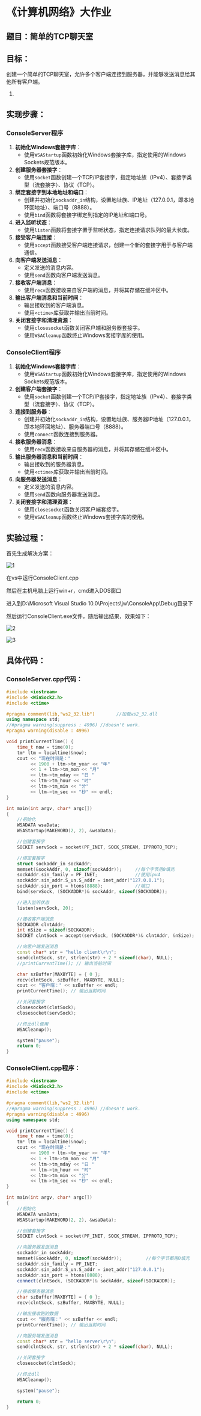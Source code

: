 # **《计算机网络》大作业**

## **题目：简单的TCP聊天室**

## **目标：**

创建一个简单的TCP聊天室，允许多个客户端连接到服务器，并能够发送消息给其他所有客户端。

1. 

## **实现步骤：**

### ConsoleServer程序

1. **初始化Windows套接字库**：
   - 使用`WSAStartup`函数初始化Windows套接字库，指定使用的Windows Sockets规范版本。
2. **创建服务器套接字**：
   - 使用`socket`函数创建一个TCP/IP套接字，指定地址族（IPv4）、套接字类型（流套接字）、协议（TCP）。
3. **绑定套接字到本地地址和端口**：
   - 创建并初始化`sockaddr_in`结构，设置地址族、IP地址（127.0.0.1，即本地环回地址）、端口号（8888）。
   - 使用`bind`函数将套接字绑定到指定的IP地址和端口号。
4. **进入监听状态**：
   - 使用`listen`函数将套接字置于监听状态，指定连接请求队列的最大长度。
5. **接受客户端连接**：
   - 使用`accept`函数接受客户端连接请求，创建一个新的套接字用于与客户端通信。
6. **向客户端发送消息**：
   - 定义发送的消息内容。
   - 使用`send`函数向客户端发送消息。
7. **接收客户端消息**：
   - 使用`recv`函数接收来自客户端的消息，并将其存储在缓冲区中。
8. **输出客户端消息和当前时间**：
   - 输出接收到的客户端消息。
   - 使用`<ctime>`库获取并输出当前时间。
9. **关闭套接字和清理资源**：
   - 使用`closesocket`函数关闭客户端和服务器套接字。
   - 使用`WSACleanup`函数终止Windows套接字库的使用。

### ConsoleClient程序

1. **初始化Windows套接字库**：
   - 使用`WSAStartup`函数初始化Windows套接字库，指定使用的Windows Sockets规范版本。
2. **创建客户端套接字**：
   - 使用`socket`函数创建一个TCP/IP套接字，指定地址族（IPv4）、套接字类型（流套接字）、协议（TCP）。
3. **连接到服务器**：
   - 创建并初始化`sockaddr_in`结构，设置地址族、服务器IP地址（127.0.0.1，即本地环回地址）、服务器端口号（8888）。
   - 使用`connect`函数连接到服务器。
4. **接收服务器消息**：
   - 使用`recv`函数接收来自服务器的消息，并将其存储在缓冲区中。
5. **输出服务器消息和当前时间**：
   - 输出接收到的服务器消息。
   - 使用`<ctime>`库获取并输出当前时间。
6. **向服务器发送消息**：
   - 定义发送的消息内容。
   - 使用`send`函数向服务器发送消息。
7. **关闭套接字和清理资源**：
   - 使用`closesocket`函数关闭客户端套接字。
   - 使用`WSACleanup`函数终止Windows套接字库的使用。

## 实验过程：

首先生成解决方案：

<img src="1.png" alt="1"  />

在vs中运行ConsoleClient.cpp

然后在主机电脑上运行win+r，cmd进入DOS窗口

进入到D:\Microsoft Visual Studio 10.0\Projects\jw\ConsoleApp\Debug目录下

然后运行ConsoleClient.exe文件，随后输出结果，效果如下：

![2](2.png)

![3](3.png)

## **具体代码：**

### ConsoleServer.cpp代码：

```c++
#include <iostream>
#include <WinSock2.h>
#include <ctime>

#pragma comment(lib,"ws2_32.lib")        //加载ws2_32.dll
using namespace std;
//#pragma warning(suppress : 4996) //doesn't work.
#pragma warning(disable : 4996)

void printCurrentTime() {
    time_t now = time(0);
    tm* ltm = localtime(&now);
    cout << "现在时间是："
         << 1900 + ltm->tm_year << "年"
         << 1 + ltm->tm_mon << "月"
         << ltm->tm_mday << "日 "
         << ltm->tm_hour << "时"
         << ltm->tm_min << "分"
         << ltm->tm_sec << "秒" << endl;
}

int main(int argv, char* argc[])
{
    //初始化
    WSADATA wsaData;
    WSAStartup(MAKEWORD(2, 2), &wsaData);

    //创建套接字
    SOCKET servSock = socket(PF_INET, SOCK_STREAM, IPPROTO_TCP);

    //绑定套接字
    struct sockaddr_in sockAddr;
    memset(&sockAddr, 0, sizeof(sockAddr));     //每个字节用0填充
    sockAddr.sin_family = PF_INET;              //使用ipv4
    sockAddr.sin_addr.S_un.S_addr = inet_addr("127.0.0.1");
    sockAddr.sin_port = htons(8888);            //端口
    bind(servSock, (SOCKADDR*)& sockAddr, sizeof(SOCKADDR));

    //进入监听状态
    listen(servSock, 20);

    //接收客户端消息
    SOCKADDR clntAddr;
    int nSize = sizeof(SOCKADDR);
    SOCKET clntSock = accept(servSock, (SOCKADDR*)& clntAddr, &nSize);

    //向客户端发送消息
    const char* str = "hello client\r\n";
    send(clntSock, str, strlen(str) + 2 * sizeof(char), NULL);
    //printCurrentTime(); // 输出当前时间

    char szBuffer[MAXBYTE] = { 0 };
    recv(clntSock, szBuffer, MAXBYTE, NULL);
    cout << "客户端：" << szBuffer << endl;
    printCurrentTime(); // 输出当前时间

    //关闭套接字
    closesocket(clntSock);
    closesocket(servSock);

    //终止dll使用
    WSACleanup();

    system("pause");
    return 0;
}
```

### ConsoleClient.cpp程序：

```c++
#include <iostream>
#include <WinSock2.h>
#include <ctime>

#pragma comment(lib,"ws2_32.lib")
//#pragma warning(suppress : 4996) //doesn't work.
#pragma warning(disable : 4996)
using namespace std;

void printCurrentTime() {
    time_t now = time(0);
    tm* ltm = localtime(&now);
    cout << "现在时间是："
         << 1900 + ltm->tm_year << "年"
         << 1 + ltm->tm_mon << "月"
         << ltm->tm_mday << "日 "
         << ltm->tm_hour << "时"
         << ltm->tm_min << "分"
         << ltm->tm_sec << "秒" << endl;
}

int main(int argv, char* argc[])
{
    //初始化
    WSADATA wsaData;
    WSAStartup(MAKEWORD(2, 2), &wsaData);

    //创建套接字
    SOCKET clntSock = socket(PF_INET, SOCK_STREAM, IPPROTO_TCP);

    //向服务器发送消息
    sockaddr_in sockAddr;
    memset(&sockAddr, 0, sizeof(sockAddr));         //每个字节都用0填充
    sockAddr.sin_family = PF_INET;
    sockAddr.sin_addr.S_un.S_addr = inet_addr("127.0.0.1");
    sockAddr.sin_port = htons(8888);
    connect(clntSock, (SOCKADDR*)& sockAddr, sizeof(SOCKADDR));

    //接收服务器消息
    char szBuffer[MAXBYTE] = { 0 };
    recv(clntSock, szBuffer, MAXBYTE, NULL);

    //输出接收到的数据
    cout << "服务端：" << szBuffer << endl;
    printCurrentTime(); // 输出当前时间

    //向服务端发送消息
    const char* str = "hello server\r\n";
    send(clntSock, str, strlen(str) + 2 * sizeof(char), NULL);

    //关闭套接字
    closesocket(clntSock);

    //终止dll
    WSACleanup();

    system("pause");

    return 0;
}
```

